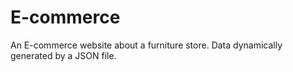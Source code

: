 # E-commerce

An E-commerce website about a furniture store. Data dynamically generated by a JSON file.

